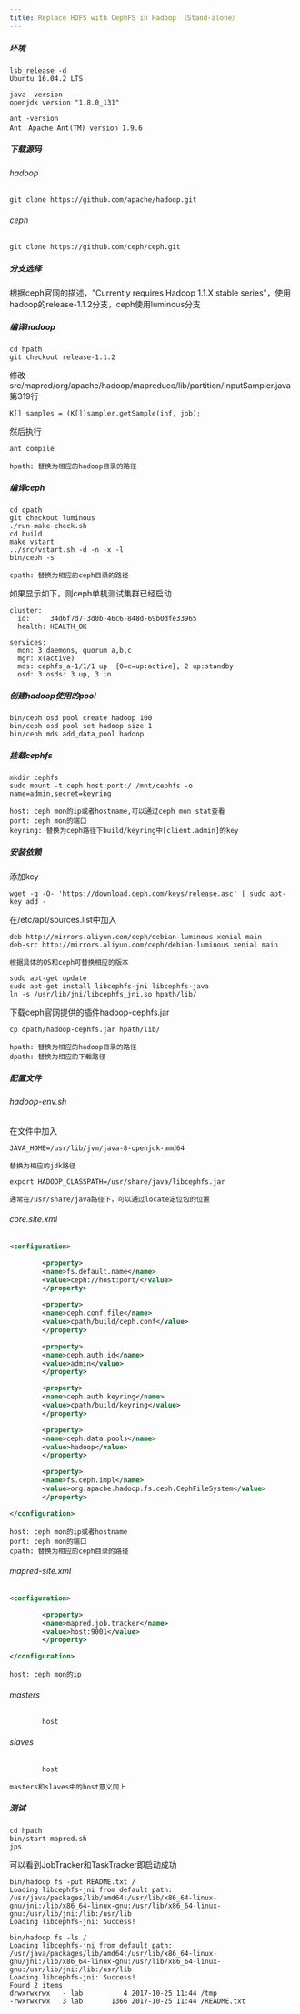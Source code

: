 ```yaml
---
title: Replace HDFS with CephFS in Hadoop （Stand-alone）
---
```

##### 环境
```
lsb_release -d
Ubuntu 16.04.2 LTS

java -version
openjdk version "1.8.0_131"

ant -version
Ant：Apache Ant(TM) version 1.9.6
```

##### 下载源码
###### hadoop
```
git clone https://github.com/apache/hadoop.git
```

###### ceph
```
git clone https://github.com/ceph/ceph.git
```

##### 分支选择
根据ceph官网的描述，"Currently requires Hadoop 1.1.X stable series"，使用hadoop的release-1.1.2分支，ceph使用luminous分支

##### 编译hadoop
```
cd hpath  
git checkout release-1.1.2
```
修改src/mapred/org/apache/hadoop/mapreduce/lib/partition/InputSampler.java第319行
```
K[] samples = (K[])sampler.getSample(inf, job);
```
然后执行
```  
ant compile  
```
`hpath: 替换为相应的hadoop目录的路径`

##### 编译ceph
```
cd cpath  
git checkout luminous  
./run-make-check.sh
cd build  
make vstart        
../src/vstart.sh -d -n -x -l  
bin/ceph -s  
```
`cpath: 替换为相应的ceph目录的路径`

如果显示如下，则ceph单机测试集群已经启动  
```
cluster:  
  id:     34d6f7d7-3d0b-46c6-848d-69b0dfe33965  
  health: HEALTH_OK

services:  
  mon: 3 daemons, quorum a,b,c  
  mgr: x(active)  
  mds: cephfs_a-1/1/1 up  {0=c=up:active}, 2 up:standby  
  osd: 3 osds: 3 up, 3 in
```

##### 创建hadoop使用的pool
```
bin/ceph osd pool create hadoop 100  
bin/ceph osd pool set hadoop size 1  
bin/ceph mds add_data_pool hadoop
```

##### 挂载cephfs
```
mkdir cephfs
sudo mount -t ceph host:port:/ /mnt/cephfs -o name=admin,secret=keyring  
```
`host: ceph mon的ip或者hostname,可以通过ceph mon stat查看`  
`port: ceph mon的端口`  
`keyring: 替换为ceph路径下build/keyring中[client.admin]的key`

##### 安装依赖
添加key
```
wget -q -O- 'https://download.ceph.com/keys/release.asc' | sudo apt-key add -
```
在/etc/apt/sources.list中加入  
```
deb http://mirrors.aliyun.com/ceph/debian-luminous xenial main  
deb-src http://mirrors.aliyun.com/ceph/debian-luminous xenial main  
```
`根据具体的OS和ceph可替换相应的版本`  
```
sudo apt-get update  
sudo apt-get install libcephfs-jni libcephfs-java  
ln -s /usr/lib/jni/libcephfs_jni.so hpath/lib/
```

下载ceph官网提供的插件hadoop-cephfs.jar  
```
cp dpath/hadoop-cephfs.jar hpath/lib/  
```
`hpath: 替换为相应的hadoop目录的路径`  
`dpath: 替换为相应的下载路径`

##### 配置文件
###### hadoop-env.sh
在文件中加入  
```
JAVA_HOME=/usr/lib/jvm/java-8-openjdk-amd64    
```
`替换为相应的jdk路径`
```
export HADOOP_CLASSPATH=/usr/share/java/libcephfs.jar
```
`通常在/usr/share/java路径下，可以通过locate定位包的位置`

###### core.site.xml
```xml
<configuration>

        <property>
        <name>fs.default.name</name>
        <value>ceph://host:port/</value>
        </property>

        <property>
        <name>ceph.conf.file</name>
        <value>cpath/build/ceph.conf</value>
        </property>

        <property>
        <name>ceph.auth.id</name>
        <value>admin</value>
        </property>

        <property>
        <name>ceph.auth.keyring</name>
        <value>cpath/build/keyring</value>
        </property>

        <property>
        <name>ceph.data.pools</name>
        <value>hadoop</value>
        </property>

        <property>
        <name>fs.ceph.impl</name>
        <value>org.apache.hadoop.fs.ceph.CephFileSystem</value>
        </property>

</configuration>
```
`host: ceph mon的ip或者hostname`  
`port: ceph mon的端口`  
`cpath: 替换为相应的ceph目录的路径`

###### mapred-site.xml
```xml
<configuration>

        <property>
        <name>mapred.job.tracker</name>
        <value>host:9001</value>
        </property>

</configuration>
```
`host: ceph mon的ip`

###### masters
```
        host

```
###### slaves
```
        host
```
`masters和slaves中的host意义同上`

##### 测试
```
cd hpath  
bin/start-mapred.sh  
jps  
```
可以看到JobTracker和TaskTracker即启动成功

```
bin/hadoop fs -put README.txt /
Loading libcephfs-jni from default path:  
/usr/java/packages/lib/amd64:/usr/lib/x86_64-linux-gnu/jni:/lib/x86_64-linux-gnu:/usr/lib/x86_64-linux-gnu:/usr/lib/jni:/lib:/usr/lib  
Loading libcephfs-jni: Success!  
```

```
bin/hadoop fs -ls /  
Loading libcephfs-jni from default path:  
/usr/java/packages/lib/amd64:/usr/lib/x86_64-linux-gnu/jni:/lib/x86_64-linux-gnu:/usr/lib/x86_64-linux-gnu:/usr/lib/jni:/lib:/usr/lib  
Loading libcephfs-jni: Success!  
Found 2 items  
drwxrwxrwx   - lab          4 2017-10-25 11:44 /tmp  
-rwxrwxrwx   3 lab       1366 2017-10-25 11:44 /README.txt  
```

